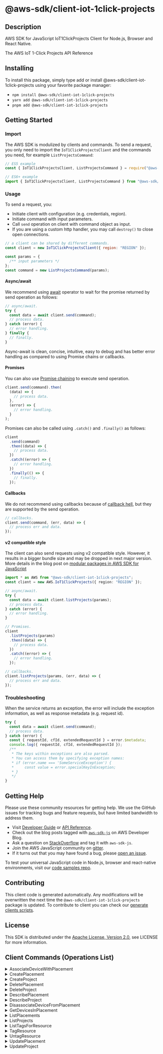 <!-- generated file, do not edit directly -->

# @aws-sdk/client-iot-1click-projects

## Description

AWS SDK for JavaScript IoT1ClickProjects Client for Node.js, Browser and React Native.

<p>The AWS IoT 1-Click Projects API Reference</p>

## Installing

To install this package, simply type add or install @aws-sdk/client-iot-1click-projects
using your favorite package manager:

- `npm install @aws-sdk/client-iot-1click-projects`
- `yarn add @aws-sdk/client-iot-1click-projects`
- `pnpm add @aws-sdk/client-iot-1click-projects`

## Getting Started

### Import

The AWS SDK is modulized by clients and commands.
To send a request, you only need to import the `IoT1ClickProjectsClient` and
the commands you need, for example `ListProjectsCommand`:

```js
// ES5 example
const { IoT1ClickProjectsClient, ListProjectsCommand } = require("@aws-sdk/client-iot-1click-projects");
```

```ts
// ES6+ example
import { IoT1ClickProjectsClient, ListProjectsCommand } from "@aws-sdk/client-iot-1click-projects";
```

### Usage

To send a request, you:

- Initiate client with configuration (e.g. credentials, region).
- Initiate command with input parameters.
- Call `send` operation on client with command object as input.
- If you are using a custom http handler, you may call `destroy()` to close open connections.

```js
// a client can be shared by different commands.
const client = new IoT1ClickProjectsClient({ region: "REGION" });

const params = {
  /** input parameters */
};
const command = new ListProjectsCommand(params);
```

#### Async/await

We recommend using [await](https://developer.mozilla.org/en-US/docs/Web/JavaScript/Reference/Operators/await)
operator to wait for the promise returned by send operation as follows:

```js
// async/await.
try {
  const data = await client.send(command);
  // process data.
} catch (error) {
  // error handling.
} finally {
  // finally.
}
```

Async-await is clean, concise, intuitive, easy to debug and has better error handling
as compared to using Promise chains or callbacks.

#### Promises

You can also use [Promise chaining](https://developer.mozilla.org/en-US/docs/Web/JavaScript/Guide/Using_promises#chaining)
to execute send operation.

```js
client.send(command).then(
  (data) => {
    // process data.
  },
  (error) => {
    // error handling.
  }
);
```

Promises can also be called using `.catch()` and `.finally()` as follows:

```js
client
  .send(command)
  .then((data) => {
    // process data.
  })
  .catch((error) => {
    // error handling.
  })
  .finally(() => {
    // finally.
  });
```

#### Callbacks

We do not recommend using callbacks because of [callback hell](http://callbackhell.com/),
but they are supported by the send operation.

```js
// callbacks.
client.send(command, (err, data) => {
  // process err and data.
});
```

#### v2 compatible style

The client can also send requests using v2 compatible style.
However, it results in a bigger bundle size and may be dropped in next major version. More details in the blog post
on [modular packages in AWS SDK for JavaScript](https://aws.amazon.com/blogs/developer/modular-packages-in-aws-sdk-for-javascript/)

```ts
import * as AWS from "@aws-sdk/client-iot-1click-projects";
const client = new AWS.IoT1ClickProjects({ region: "REGION" });

// async/await.
try {
  const data = await client.listProjects(params);
  // process data.
} catch (error) {
  // error handling.
}

// Promises.
client
  .listProjects(params)
  .then((data) => {
    // process data.
  })
  .catch((error) => {
    // error handling.
  });

// callbacks.
client.listProjects(params, (err, data) => {
  // process err and data.
});
```

### Troubleshooting

When the service returns an exception, the error will include the exception information,
as well as response metadata (e.g. request id).

```js
try {
  const data = await client.send(command);
  // process data.
} catch (error) {
  const { requestId, cfId, extendedRequestId } = error.$metadata;
  console.log({ requestId, cfId, extendedRequestId });
  /**
   * The keys within exceptions are also parsed.
   * You can access them by specifying exception names:
   * if (error.name === 'SomeServiceException') {
   *     const value = error.specialKeyInException;
   * }
   */
}
```

## Getting Help

Please use these community resources for getting help.
We use the GitHub issues for tracking bugs and feature requests, but have limited bandwidth to address them.

- Visit [Developer Guide](https://docs.aws.amazon.com/sdk-for-javascript/v3/developer-guide/welcome.html)
  or [API Reference](https://docs.aws.amazon.com/AWSJavaScriptSDK/v3/latest/index.html).
- Check out the blog posts tagged with [`aws-sdk-js`](https://aws.amazon.com/blogs/developer/tag/aws-sdk-js/)
  on AWS Developer Blog.
- Ask a question on [StackOverflow](https://stackoverflow.com/questions/tagged/aws-sdk-js) and tag it with `aws-sdk-js`.
- Join the AWS JavaScript community on [gitter](https://gitter.im/aws/aws-sdk-js-v3).
- If it turns out that you may have found a bug, please [open an issue](https://github.com/aws/aws-sdk-js-v3/issues/new/choose).

To test your universal JavaScript code in Node.js, browser and react-native environments,
visit our [code samples repo](https://github.com/aws-samples/aws-sdk-js-tests).

## Contributing

This client code is generated automatically. Any modifications will be overwritten the next time the `@aws-sdk/client-iot-1click-projects` package is updated.
To contribute to client you can check our [generate clients scripts](https://github.com/aws/aws-sdk-js-v3/tree/main/scripts/generate-clients).

## License

This SDK is distributed under the
[Apache License, Version 2.0](http://www.apache.org/licenses/LICENSE-2.0),
see LICENSE for more information.

## Client Commands (Operations List)

<details>
<summary>
AssociateDeviceWithPlacement
</summary>

[Command API Reference](https://docs.aws.amazon.com/AWSJavaScriptSDK/v3/latest/client/iot-1click-projects/command/AssociateDeviceWithPlacementCommand/) / [Input](https://docs.aws.amazon.com/AWSJavaScriptSDK/v3/latest/Package/-aws-sdk-client-iot-1click-projects/Interface/AssociateDeviceWithPlacementCommandInput/) / [Output](https://docs.aws.amazon.com/AWSJavaScriptSDK/v3/latest/Package/-aws-sdk-client-iot-1click-projects/Interface/AssociateDeviceWithPlacementCommandOutput/)

</details>
<details>
<summary>
CreatePlacement
</summary>

[Command API Reference](https://docs.aws.amazon.com/AWSJavaScriptSDK/v3/latest/client/iot-1click-projects/command/CreatePlacementCommand/) / [Input](https://docs.aws.amazon.com/AWSJavaScriptSDK/v3/latest/Package/-aws-sdk-client-iot-1click-projects/Interface/CreatePlacementCommandInput/) / [Output](https://docs.aws.amazon.com/AWSJavaScriptSDK/v3/latest/Package/-aws-sdk-client-iot-1click-projects/Interface/CreatePlacementCommandOutput/)

</details>
<details>
<summary>
CreateProject
</summary>

[Command API Reference](https://docs.aws.amazon.com/AWSJavaScriptSDK/v3/latest/client/iot-1click-projects/command/CreateProjectCommand/) / [Input](https://docs.aws.amazon.com/AWSJavaScriptSDK/v3/latest/Package/-aws-sdk-client-iot-1click-projects/Interface/CreateProjectCommandInput/) / [Output](https://docs.aws.amazon.com/AWSJavaScriptSDK/v3/latest/Package/-aws-sdk-client-iot-1click-projects/Interface/CreateProjectCommandOutput/)

</details>
<details>
<summary>
DeletePlacement
</summary>

[Command API Reference](https://docs.aws.amazon.com/AWSJavaScriptSDK/v3/latest/client/iot-1click-projects/command/DeletePlacementCommand/) / [Input](https://docs.aws.amazon.com/AWSJavaScriptSDK/v3/latest/Package/-aws-sdk-client-iot-1click-projects/Interface/DeletePlacementCommandInput/) / [Output](https://docs.aws.amazon.com/AWSJavaScriptSDK/v3/latest/Package/-aws-sdk-client-iot-1click-projects/Interface/DeletePlacementCommandOutput/)

</details>
<details>
<summary>
DeleteProject
</summary>

[Command API Reference](https://docs.aws.amazon.com/AWSJavaScriptSDK/v3/latest/client/iot-1click-projects/command/DeleteProjectCommand/) / [Input](https://docs.aws.amazon.com/AWSJavaScriptSDK/v3/latest/Package/-aws-sdk-client-iot-1click-projects/Interface/DeleteProjectCommandInput/) / [Output](https://docs.aws.amazon.com/AWSJavaScriptSDK/v3/latest/Package/-aws-sdk-client-iot-1click-projects/Interface/DeleteProjectCommandOutput/)

</details>
<details>
<summary>
DescribePlacement
</summary>

[Command API Reference](https://docs.aws.amazon.com/AWSJavaScriptSDK/v3/latest/client/iot-1click-projects/command/DescribePlacementCommand/) / [Input](https://docs.aws.amazon.com/AWSJavaScriptSDK/v3/latest/Package/-aws-sdk-client-iot-1click-projects/Interface/DescribePlacementCommandInput/) / [Output](https://docs.aws.amazon.com/AWSJavaScriptSDK/v3/latest/Package/-aws-sdk-client-iot-1click-projects/Interface/DescribePlacementCommandOutput/)

</details>
<details>
<summary>
DescribeProject
</summary>

[Command API Reference](https://docs.aws.amazon.com/AWSJavaScriptSDK/v3/latest/client/iot-1click-projects/command/DescribeProjectCommand/) / [Input](https://docs.aws.amazon.com/AWSJavaScriptSDK/v3/latest/Package/-aws-sdk-client-iot-1click-projects/Interface/DescribeProjectCommandInput/) / [Output](https://docs.aws.amazon.com/AWSJavaScriptSDK/v3/latest/Package/-aws-sdk-client-iot-1click-projects/Interface/DescribeProjectCommandOutput/)

</details>
<details>
<summary>
DisassociateDeviceFromPlacement
</summary>

[Command API Reference](https://docs.aws.amazon.com/AWSJavaScriptSDK/v3/latest/client/iot-1click-projects/command/DisassociateDeviceFromPlacementCommand/) / [Input](https://docs.aws.amazon.com/AWSJavaScriptSDK/v3/latest/Package/-aws-sdk-client-iot-1click-projects/Interface/DisassociateDeviceFromPlacementCommandInput/) / [Output](https://docs.aws.amazon.com/AWSJavaScriptSDK/v3/latest/Package/-aws-sdk-client-iot-1click-projects/Interface/DisassociateDeviceFromPlacementCommandOutput/)

</details>
<details>
<summary>
GetDevicesInPlacement
</summary>

[Command API Reference](https://docs.aws.amazon.com/AWSJavaScriptSDK/v3/latest/client/iot-1click-projects/command/GetDevicesInPlacementCommand/) / [Input](https://docs.aws.amazon.com/AWSJavaScriptSDK/v3/latest/Package/-aws-sdk-client-iot-1click-projects/Interface/GetDevicesInPlacementCommandInput/) / [Output](https://docs.aws.amazon.com/AWSJavaScriptSDK/v3/latest/Package/-aws-sdk-client-iot-1click-projects/Interface/GetDevicesInPlacementCommandOutput/)

</details>
<details>
<summary>
ListPlacements
</summary>

[Command API Reference](https://docs.aws.amazon.com/AWSJavaScriptSDK/v3/latest/client/iot-1click-projects/command/ListPlacementsCommand/) / [Input](https://docs.aws.amazon.com/AWSJavaScriptSDK/v3/latest/Package/-aws-sdk-client-iot-1click-projects/Interface/ListPlacementsCommandInput/) / [Output](https://docs.aws.amazon.com/AWSJavaScriptSDK/v3/latest/Package/-aws-sdk-client-iot-1click-projects/Interface/ListPlacementsCommandOutput/)

</details>
<details>
<summary>
ListProjects
</summary>

[Command API Reference](https://docs.aws.amazon.com/AWSJavaScriptSDK/v3/latest/client/iot-1click-projects/command/ListProjectsCommand/) / [Input](https://docs.aws.amazon.com/AWSJavaScriptSDK/v3/latest/Package/-aws-sdk-client-iot-1click-projects/Interface/ListProjectsCommandInput/) / [Output](https://docs.aws.amazon.com/AWSJavaScriptSDK/v3/latest/Package/-aws-sdk-client-iot-1click-projects/Interface/ListProjectsCommandOutput/)

</details>
<details>
<summary>
ListTagsForResource
</summary>

[Command API Reference](https://docs.aws.amazon.com/AWSJavaScriptSDK/v3/latest/client/iot-1click-projects/command/ListTagsForResourceCommand/) / [Input](https://docs.aws.amazon.com/AWSJavaScriptSDK/v3/latest/Package/-aws-sdk-client-iot-1click-projects/Interface/ListTagsForResourceCommandInput/) / [Output](https://docs.aws.amazon.com/AWSJavaScriptSDK/v3/latest/Package/-aws-sdk-client-iot-1click-projects/Interface/ListTagsForResourceCommandOutput/)

</details>
<details>
<summary>
TagResource
</summary>

[Command API Reference](https://docs.aws.amazon.com/AWSJavaScriptSDK/v3/latest/client/iot-1click-projects/command/TagResourceCommand/) / [Input](https://docs.aws.amazon.com/AWSJavaScriptSDK/v3/latest/Package/-aws-sdk-client-iot-1click-projects/Interface/TagResourceCommandInput/) / [Output](https://docs.aws.amazon.com/AWSJavaScriptSDK/v3/latest/Package/-aws-sdk-client-iot-1click-projects/Interface/TagResourceCommandOutput/)

</details>
<details>
<summary>
UntagResource
</summary>

[Command API Reference](https://docs.aws.amazon.com/AWSJavaScriptSDK/v3/latest/client/iot-1click-projects/command/UntagResourceCommand/) / [Input](https://docs.aws.amazon.com/AWSJavaScriptSDK/v3/latest/Package/-aws-sdk-client-iot-1click-projects/Interface/UntagResourceCommandInput/) / [Output](https://docs.aws.amazon.com/AWSJavaScriptSDK/v3/latest/Package/-aws-sdk-client-iot-1click-projects/Interface/UntagResourceCommandOutput/)

</details>
<details>
<summary>
UpdatePlacement
</summary>

[Command API Reference](https://docs.aws.amazon.com/AWSJavaScriptSDK/v3/latest/client/iot-1click-projects/command/UpdatePlacementCommand/) / [Input](https://docs.aws.amazon.com/AWSJavaScriptSDK/v3/latest/Package/-aws-sdk-client-iot-1click-projects/Interface/UpdatePlacementCommandInput/) / [Output](https://docs.aws.amazon.com/AWSJavaScriptSDK/v3/latest/Package/-aws-sdk-client-iot-1click-projects/Interface/UpdatePlacementCommandOutput/)

</details>
<details>
<summary>
UpdateProject
</summary>

[Command API Reference](https://docs.aws.amazon.com/AWSJavaScriptSDK/v3/latest/client/iot-1click-projects/command/UpdateProjectCommand/) / [Input](https://docs.aws.amazon.com/AWSJavaScriptSDK/v3/latest/Package/-aws-sdk-client-iot-1click-projects/Interface/UpdateProjectCommandInput/) / [Output](https://docs.aws.amazon.com/AWSJavaScriptSDK/v3/latest/Package/-aws-sdk-client-iot-1click-projects/Interface/UpdateProjectCommandOutput/)

</details>
